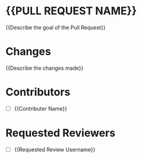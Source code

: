 # {{PULL REQUEST NAME}}

{{Describe the goal of the Pull Request}}

# Changes

{{Describe the changes made}}

# Contributors

* [ ] {{Contributer Name}}

# Requested Reviewers

* [ ] {{Requested Review Username}}

